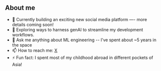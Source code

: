 ## About me

- 🔭 Currently building an exciting new social media platform —- more details coming soon!
- 🌱 Exploring ways to harness genAI to streamline my development workflows.
- 💬 Ask me anything about ML engineering -- I've spent about ~5 years in the space
- 📫 How to reach me: [X](https://x.com/jqdsouza)
- ⚡ Fun fact: I spent most of my childhood abroad in different pockets of Asia!

